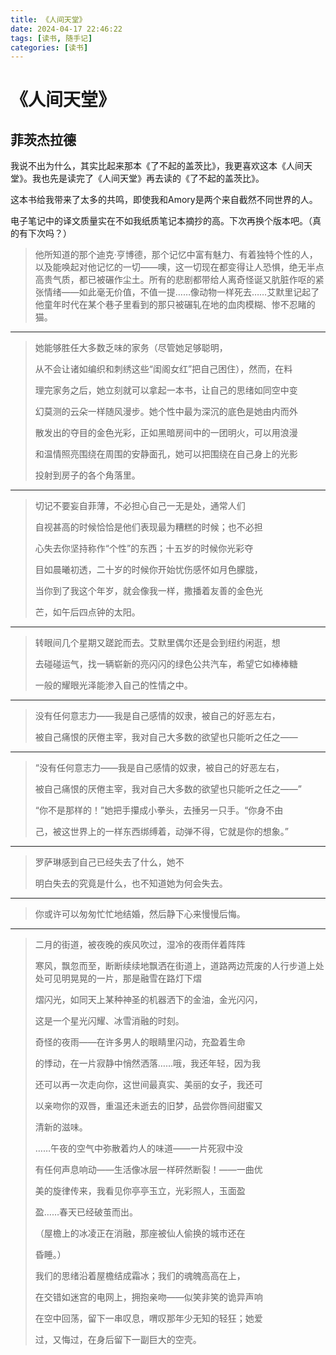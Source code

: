 ```yaml
---
title: 《人间天堂》
date: 2024-04-17 22:46:22
tags: [读书, 随手记]
categories: [读书]
---
```


# 《人间天堂》

## 菲茨杰拉德

​	我说不出为什么，其实比起来那本《了不起的盖茨比》，我更喜欢这本《人间天堂》。我也先是读完了《人间天堂》再去读的《了不起的盖茨比》。

​	这本书给我带来了太多的共鸣，即使我和Amory是两个来自截然不同世界的人。

​	电子笔记中的译文质量实在不如我纸质笔记本摘抄的高。下次再换个版本吧。（真的有下次吗？）

> 他所知道的那个迪克·亨博德，那个记忆中富有魅力、有着独特个性的人，以及能唤起对他记忆的一切——噢，这一切现在都变得让人恐惧，绝无半点高贵气质，都已被碾作尘土。所有的悲剧都带给人离奇怪诞又肮脏作呕的紧张情绪——如此毫无价值，不值一提……像动物一样死去……艾默里记起了他童年时代在某个巷子里看到的那只被碾轧在地的血肉模糊、惨不忍睹的猫。

---

> 她能够胜任大多数乏味的家务（尽管她足够聪明，
>
> 从不会让诸如编织和刺绣这些“闺阁女红”把自己困住），然而，在料
>
> 理完家务之后，她立刻就可以拿起一本书，让自己的思绪如同空中变
>
> 幻莫测的云朵一样随风漫步。她个性中最为深沉的底色是她由内而外
>
> 散发出的夺目的金色光彩，正如黑暗房间中的一团明火，可以用浪漫
>
> 和温情照亮围绕在周围的安静面孔，她可以把围绕在自己身上的光影
>
> 投射到房子的各个角落里。

---

> 切记不要妄自菲薄，不必担心自己一无是处，通常人们
>
> 自视甚高的时候恰恰是他们表现最为糟糕的时候；也不必担
>
> 心失去你坚持称作“个性”的东西；十五岁的时候你光彩夺
>
> 目如晨曦初透，二十岁的时候你开始忧伤感怀如月色朦胧，
>
> 当你到了我这个年岁，就会像我一样，撒播着友善的金色光
>
> 芒，如午后四点钟的太阳。

---

> 转眼间几个星期又蹉跎而去。艾默里偶尔还是会到纽约闲逛，想
>
> 去碰碰运气，找一辆崭新的亮闪闪的绿色公共汽车，希望它如棒棒糖
>
> 一般的耀眼光泽能渗入自己的性情之中。

---

> 没有任何意志力——我是自己感情的奴隶，被自己的好恶左右，
>
> 被自己痛恨的厌倦主宰，我对自己大多数的欲望也只能听之任之——

---

> “没有任何意志力——我是自己感情的奴隶，被自己的好恶左右，
>
> 被自己痛恨的厌倦主宰，我对自己大多数的欲望也只能听之任之——”
>
> “你不是那样的！”她把手攥成小拳头，去捶另一只手。“你身不由
>
> 己，被这世界上的一样东西绑缚着，动弹不得，它就是你的想象。”



---

> 罗萨琳感到自己已经失去了什么，她不
>
> 明白失去的究竟是什么，也不知道她为何会失去。

---

> 你或许可以匆匆忙忙地结婚，然后静下心来慢慢后悔。

---

> 二月的街道，被夜晚的疾风吹过，湿冷的夜雨伴着阵阵
>
> 寒风，飘忽而至，断断续续地飘洒在街道上，道路两边荒废的人行步道上处处可见明晃晃的一片，那是融雪在路灯下熠
>
> 熠闪光，如同天上某种神圣的机器洒下的金油，金光闪闪，
>
> 这是一个星光闪耀、冰雪消融的时刻。
>
> 奇怪的夜雨——在许多男人的眼睛里闪动，充盈着生命
>
> 的悸动，在一片寂静中悄然洒落……哦，我还年轻，因为我
>
> 还可以再一次走向你，这世间最真实、美丽的女子，我还可
>
> 以亲吻你的双唇，重温还未逝去的旧梦，品尝你唇间甜蜜又
>
> 清新的滋味。
>
> ……午夜的空气中弥散着灼人的味道——一片死寂中没
>
> 有任何声息响动——生活像冰层一样砰然断裂！——一曲优
>
> 美的旋律传来，我看见你亭亭玉立，光彩照人，玉面盈
>
> 盈……春天已经破茧而出。
>
> （屋檐上的冰凌正在消融，那座被仙人偷换的城市还在
>
> 昏睡。）
>
> 我们的思绪沿着屋檐结成霜冰；我们的魂魄高高在上，
>
> 在交错如迷宫的电网上，拥抱亲吻——似笑非笑的诡异声响
>
> 在空中回荡，留下一串叹息，喟叹那年少无知的轻狂；她爱
>
> 过，又悔过，在身后留下一副巨大的空壳。
>
> 
